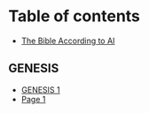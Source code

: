 # Table of contents

* [The Bible According to AI](README.md)

## GENESIS

* [GENESIS 1](genesis/genesis-1.md)
* [Page 1](genesis/page-1.md)
